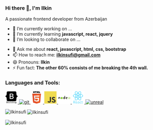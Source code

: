 ### Hi there 👋, I'm Ilkin
A passionate frontend developer from Azerbaijan


- 🔭 I’m currently working on ...
- 🌱 I’m currently learning **javascript, react, jquery**
- 👯 I’m looking to collaborate on ...
<!-- - 🤔 I’m looking for help with ... -->
- 💬 Ask me about **react, javascript, html, css, bootstrap**
- 📫 How to reach me: **ilkinsufi@gmail.com**
- 😄 Pronouns: **Ilkin**
- ⚡ Fun fact: **The other 60% consists of me breaking the 4th wall.**
















<h3 align="left">Languages and Tools:</h3>
<p align="left"> <a href="https://getbootstrap.com" target="_blank" rel="noreferrer"> <img src="https://raw.githubusercontent.com/devicons/devicon/master/icons/bootstrap/bootstrap-plain-wordmark.svg" alt="bootstrap" width="40" height="40"/> </a> <a href="https://git-scm.com/" target="_blank" rel="noreferrer"> <img src="https://www.vectorlogo.zone/logos/git-scm/git-scm-icon.svg" alt="git" width="40" height="40"/> </a> <a href="https://www.w3.org/html/" target="_blank" rel="noreferrer"> <img src="https://raw.githubusercontent.com/devicons/devicon/master/icons/html5/html5-original-wordmark.svg" alt="html5" width="40" height="40"/> </a> <a href="https://developer.mozilla.org/en-US/docs/Web/JavaScript" target="_blank" rel="noreferrer"> <img src="https://raw.githubusercontent.com/devicons/devicon/master/icons/javascript/javascript-original.svg" alt="javascript" width="40" height="40"/> </a> <a href="https://nodejs.org" target="_blank" rel="noreferrer"> <img src="https://raw.githubusercontent.com/devicons/devicon/master/icons/nodejs/nodejs-original-wordmark.svg" alt="nodejs" width="40" height="40"/> </a> <a href="https://reactjs.org/" target="_blank" rel="noreferrer"> <img src="https://raw.githubusercontent.com/devicons/devicon/master/icons/react/react-original-wordmark.svg" alt="react" width="40" height="40"/> </a> <a href="https://unrealengine.com/" target="_blank" rel="noreferrer"> <img src="https://raw.githubusercontent.com/kenangundogan/fontisto/036b7eca71aab1bef8e6a0518f7329f13ed62f6b/icons/svg/brand/unreal-engine.svg" alt="unreal" width="40" height="40"/> </a> </p>

<p><img align="left" src="https://github-readme-stats.vercel.app/api/top-langs?username=ilkinsufi&show_icons=true&locale=en&layout=compact" alt="ilkinsufi" /></p>

<p>&nbsp;<img align="center" src="https://github-readme-stats.vercel.app/api?username=ilkinsufi&show_icons=true&locale=en" alt="ilkinsufi" /></p>

<p><img align="center" src="https://github-readme-streak-stats.herokuapp.com/?user=ilkinsufi&" alt="ilkinsufi" /></p>
